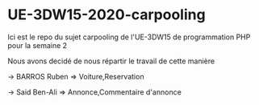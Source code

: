 # UE-3DW15-2020-carpooling

Ici est le repo du sujet carpooling de l'UE-3DW15 de programmation PHP pour la semaine 2

Nous avons decidé de nous répartir le travail de cette manière



-> BARROS Ruben => Voiture,Reservation

-> Said Ben-Ali => Annonce,Commentaire d'annonce

